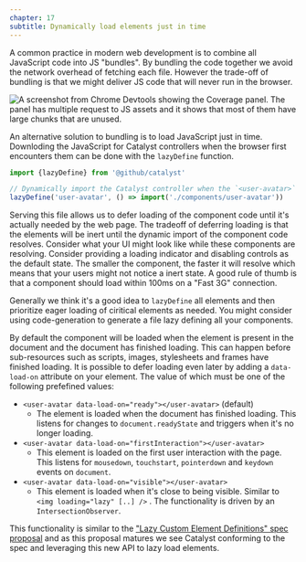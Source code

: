 ```yaml
---
chapter: 17
subtitle: Dynamically load elements just in time
---
```


A common practice in modern web development is to combine all JavaScript code into JS "bundles". By bundling the code together we avoid the network overhead of fetching each file. However the trade-off of bundling is that we might deliver JS code that will never run in the browser.

![A screenshot from Chrome Devtools showing the Coverage panel. The panel has multiple request to JS assets and it shows that most of them have large chunks that are unused.](/catalyst/guide/devtools-coverage.png)

An alternative solution to bundling is to load JavaScript just in time. Downloding the JavaScript for Catalyst controllers when the browser first encounters them can be done with the `lazyDefine` function.

```typescript
import {lazyDefine} from '@github/catalyst'

// Dynamically import the Catalyst controller when the `<user-avatar>` tag is seen.
lazyDefine('user-avatar', () => import('./components/user-avatar'))
```

Serving this file allows us to defer loading of the component code until it's actually needed by the web page. The tradeoff of deferring loading is that the elements will be inert until the dynamic import of the component code resolves. Consider what your UI might look like while these components are resolving. Consider providing a loading indicator and disabling controls as the default state. The smaller the component, the faster it will resolve which means that your users might not notice a inert state. A good rule of thumb is that a component should load within 100ms on a "Fast 3G" connection.

Generally we think it's a good idea to `lazyDefine` all elements and then prioritize eager loading of ciritical elements as needed. You might consider using code-generation to generate a file lazy defining all your components.

By default the component will be loaded when the element is present in the document and the document has finished loading. This can happen before sub-resources such as scripts, images, stylesheets and frames have finished loading. It is possible to defer loading even later by adding a `data-load-on` attribute on your element. The value of which must be one of the following prefefined values:

- `<user-avatar data-load-on="ready"></user-avatar>` (default)
	- The element is loaded when the document has finished loading. This listens for changes to `document.readyState` and triggers when it's no longer loading.
- `<user-avatar data-load-on="firstInteraction"></user-avatar>` 
	- This element is loaded on the first user interaction with the page. This listens for `mousedown`, `touchstart`, `pointerdown` and `keydown` events on `document`.
- `<user-avatar data-load-on="visible"></user-avatar>`
	- This element is loaded when it's close to being visible. Similar to `<img loading="lazy" [..] />` . The functionality is driven by an `IntersectionObserver`.

This functionality is similar to the ["Lazy Custom Element Definitions" spec proposal](https://github.com/WICG/webcomponents/issues/782) and as this proposal matures we see Catalyst conforming to the spec and leveraging this new API to lazy load elements.
